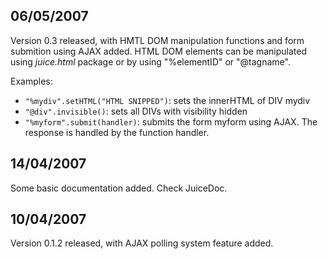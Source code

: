 ## 06/05/2007 ##

Version 0.3 released, with HMTL DOM manipulation functions and form submition using AJAX added. HTML DOM elements can be manipulated using _juice.html_ package or by using "%elementID" or "@tagname".

Examples:

  * `"%mydiv".setHTML("HTML SNIPPED")`: sets the innerHTML of DIV mydiv
  * `"@div".invisible()`: sets all DIVs with visibility hidden
  * `"%myform".submit(handler)`: submits the form myform using AJAX. The response is handled by the function handler.

## 14/04/2007 ##

Some basic documentation added. Check JuiceDoc.

## 10/04/2007 ##

Version 0.1.2 released, with AJAX polling system feature added.

